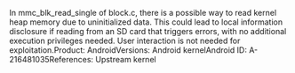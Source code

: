 In mmc_blk_read_single of block.c, there is a possible way to read kernel heap memory due to uninitialized data. This could lead to local information disclosure if reading from an SD card that triggers errors, with no additional execution privileges needed. User interaction is not needed for exploitation.Product: AndroidVersions: Android kernelAndroid ID: A-216481035References: Upstream kernel